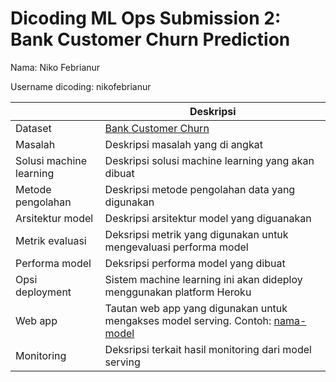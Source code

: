 # Dicoding ML Ops Submission 2: Bank Customer Churn Prediction
Nama: Niko Febrianur

Username dicoding: nikofebrianur

| | Deskripsi |
| ----------- | ----------- |
| Dataset | [Bank Customer Churn](https://www.kaggle.com/datasets/radheshyamkollipara/bank-customer-churn) |
| Masalah | Deskripsi masalah yang di angkat |
| Solusi machine learning | Deskripsi solusi machine learning yang akan dibuat |
| Metode pengolahan | Deskripsi metode pengolahan data yang digunakan |
| Arsitektur model | Deskripsi arsitektur model yang diguanakan |
| Metrik evaluasi | Deksripsi metrik yang digunakan untuk mengevaluasi performa model |
| Performa model | Deksripsi performa model yang dibuat |
| Opsi deployment | Sistem machine learning ini akan dideploy menggunakan platform Heroku |
| Web app | Tautan web app yang digunakan untuk mengakses model serving. Contoh: [nama-model](https://model-resiko-kredit.herokuapp.com/v1/models/model-resiko-kredit/metadata)|
| Monitoring | Deksripsi terkait hasil monitoring dari model serving |

